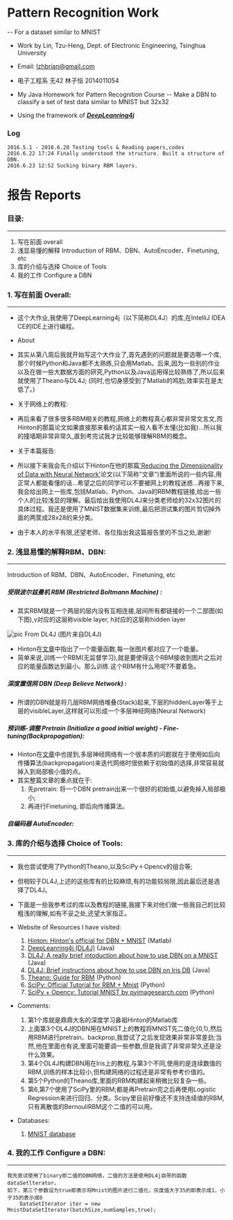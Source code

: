 # Pattern Recognition Work
-- For a dataset similar to MNIST

* Work by Lin, Tzu-Heng, Dept. of Electronic Engineering, Tsinghua University
* Email: lzhbrian@gmail.com
* 电子工程系 无42 林子恒 2014011054


* My Java Homework for Pattern Recognition Course
-- Make a DBN to classify a set of test data similar to MNIST but 32x32
* Using the framework of **_[DeepLeanring4j](http://deeplearning4j.org)_**


### Log
	2016.5.1 - 2016.6.20 Testing tools & Reading papers,codes
	2016.6.22 17:24 Finally understood the structure. Built a structure of DBN.
	2016.6.23 12:52 Sucking binary RBM layers.


# 报告 Reports


### 目录:
***
1. 写在前面 overall
2. 浅显易懂的解释 Introduction of RBM、DBN、AutoEncoder、Finetuning, etc
3. 库的介绍与选择 Choice of Tools
4. 我的工作 Configure a DBN






### 1. 写在前面 Overall:
***
* 这个大作业,我使用了DeepLearning4j（以下简称DL4J）的库,在IntelliJ IDEA CE的IDE上进行编程。



* About
* 其实从第八周后我就开始写这个大作业了,首先遇到的问题就是要选哪一个库,那个时候Python和Java都不太熟练,只会用Matlab。后来,因为一些别的作业以及在做一些大数据方面的研究,Python以及Java运用得比较熟练了,所以后来就使用了Theano与DL4J; (同时,也切身感受到了Matlab的鸡肋,效率实在是太低了。)



* 关于网络上的教程:
* 再后来看了很多很多RBM相关的教程,网络上的教程真心都非常非常文言文,而Hinton的那篇论文如果直接那来看的话其实一般人看不太懂(比如我)...所以我的撞墙期非常非常久,直到考完试我才比较能够理解RBM的概念。



* 关于本篇报告:
* 所以接下来我会先介绍以下Hinton在他的那篇['Reducing the Dimensionality of Data with Neural Network'](http://science.sciencemag.org/content/313/5786/504)论文(以下简称"文章")里面所说的一些内容,用正常人都能看懂的话...希望之后的同学可以不要被网上的教程迷惑...再接下来,我会给出网上一些库,包括Matlab、Python、Java的RBM教程链接,给出一些个人的比较浅显的理解。最后给出我使用DL4J来分类老师给的32x32图片的具体过程。我还是使用了MNIST数据集来训练,最后把测试集的图片剪切掉外面的两筐成28x28的来分类。




* 由于本人的水平有限,还望老师、各位指出我这篇报告里的不当之处,谢谢!






### 2. 浅显易懂的解释RBM、DBN:
***
Introduction of RBM、DBN、AutoEncoder、Finetuning, etc

##### 受限波尔兹曼机 RBM (Restricted Boltmann Machine) :
* 其实RBM就是一个两层的层内没有互相连接,层间所有都链接的一个二部图(如下图),v对应的这层称visible layer, h对应的这层称hidden layer

![pic From DL4J](http://deeplearning4j.org/img/sym_bipartite_graph_RBM.png)
(图片来自DL4J)
* Hinton在[文章](http://science.sciencemag.org/content/313/5786/504)中指出了一个能量函数,每一张图片都对应了一个能量。
* 简单来说,训练一个RBM(无监督学习),就是要使得这个RBM接收到图片之后对应的能量函数达到最小。那么训练 这个RBM有什么用呢?不要着急。


##### 深度置信网 DBN (Deep Believe Network) :
* 所谓的DBN就是将几层RBM网络堆叠(Stack)起来,下层的hiddenLayer等于上层的visibleLayer,这样就可以形成一个多层神经网络(Neural Network)


##### 预训练-调整 Pretrain (Initialize a good initial weight) - Fine-tuning(Backpropagation):
* Hinton在[文章](http://science.sciencemag.org/content/313/5786/504)中也提到,多层神经网络有一个很本质的问题就在于使用如后向传播算法(backpropagation)来迭代网络时很依赖于初始值的选择,非常容易就掉入到局部极小值的点。
* 其实整篇文章的重点就在于:
    1. 先pretrain: 将一个DBN pretrain出来一个很好的初始值,以避免掉入局部极小;
    2. 再进行Finetuning, 即后向传播算法。


##### 自编码器 AutoEncoder:



### 3. 库的介绍与选择 Choice of Tools:
***

* 我也尝试使用了Python的Theano,以及SciPy＋Opencv的组合等;
* 但相较于DL4J,上述的这些库有的比较麻烦,有的功能较局限,因此最后还是选择了DL4J。
* 下面是一些我参考过的库以及教程的链接,我接下来对他们做一些我自己的比较粗浅的理解,如有不妥之处,还望大家指正。


* Website of Resources I have visited:
    1. [Hinton: Hinton's official for DBN + MNIST](http://www.cs.toronto.edu/%7Ehinton/MatlabForSciencePaper.html) (Matlab)
    2. [DeepLeanring4j (DL4J)](http://deeplearning4j.org) (Java)
    3. [DL4J: A really brief intoduction about how to use DBN on a MNIST](http://deeplearning4j.org/deepbeliefnetwork.html) (Java)
    4. [DL4J: Brief instructions about how to use DBN on Iris DB](http://deeplearning4j.org/iris-flower-dataset-tutorial) (Java)
    5. [Theano: Guide for RBM](http://deeplearning.net/tutorial/rbm.html) (Python)
    6. [SciPy: Official Tutorial for RBM + Mnist](http://scikit-learn.org/dev/auto_examples/neural_networks/plot_rbm_logistic_classification.html) (Python)
    7. [SciPy + Opencv: Tutorial MNIST by pyimagesearch.com](http://www.pyimagesearch.com/2014/06/23/applying-deep-learning-rbm-mnist-using-python/) (Python)


* Comments:
    1. 第1个库就是鼎鼎大名的深度学习鼻祖Hinton的Matlab库
    2. 上面第3个DL4J的DBN用在MNIST上的教程将MNIST先二值化{0,1},然后用RBM进行pretrain、backprop,我尝试了之后发现效果非常非常差劲;当然,他在里面也有说,里面可能要调一些参数,但是我调了非常非常久还是没什么效果。
    3. 第4个DL4J构建DBN用在Iris上的教程,与第3个不同,使用的是连续数值的RBM,训练的样本比较小,但构建网络的过程还是非常有参考价值的。
    4. 第5个Python的Theano库,里面的RBM构建起来稍微比较复杂一些。
    5. 第6,第7个使用了SciPy里的RBM;都是再Pretrain完之后再使用Logistic Regression来进行回归、分类。Scipy里目前好像还不支持连续值的RBM,只有离散值的BernouliRBM这个二值的可以用。


* Databases:
    1. [MNIST database](http://yann.lecun.com/exdb/mnist/)

### 4. 我的工作 Configure a DBN:
***

    我先尝试使用了binary即二值的DBN网络，二值的方法是使用DL4j自带的函数dataSetlterator，
    如下，第三个参数设为true即表示将Mnist的图片进行二值化，灰度值大于35的即表示成1，小于35的表示成0
        DataSetIterator iter = new MnistDataSetIterator(batchSize,numSamples,true);

